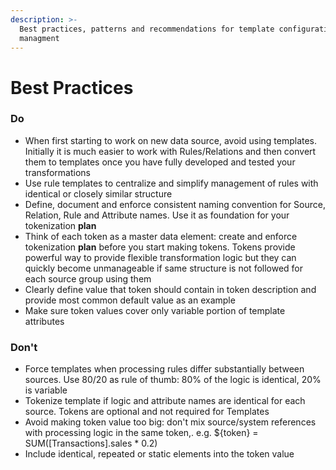 ```yaml
---
description: >-
  Best practices, patterns and recommendations for template configuration and
  managment
---
```


# Best Practices

### Do

* When first starting to work on new data source, avoid using templates. Initially it is much easier to work with Rules/Relations and then convert them to templates once you have fully developed and tested your transformations
* Use rule templates to centralize and simplify management of rules with identical or closely similar structure
* Define, document and enforce consistent naming convention for Source, Relation, Rule and Attribute names. Use it as foundation for your tokenization **plan**
* Think of each token as a master data element: create and enforce tokenization **plan** before you start making tokens. Tokens provide powerful way to provide flexible transformation logic but they can quickly become unmanageable if same structure is not followed for each source group using them
* Clearly define value that token should contain in token description and provide most common default value as an example
* Make sure token values cover only variable portion of template attributes

### Don't

* Force templates when processing rules differ substantially between sources. Use 80/20 as rule of thumb: 80% of the logic is identical, 20% is variable&#x20;
* Tokenize template if logic and attribute names are identical for each source. Tokens are optional and not required for Templates
* Avoid making token value too big: don't mix source/system references with processing logic in the same token,. e.g. ${token} = SUM(\[Transactions].sales \* 0.2)&#x20;
* Include identical, repeated or static elements into the token value
